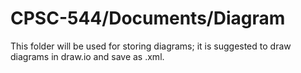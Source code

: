 # CPSC-544/Documents/Diagram
This folder will be used for storing diagrams; it is suggested to draw diagrams in draw.io and save as .xml.
